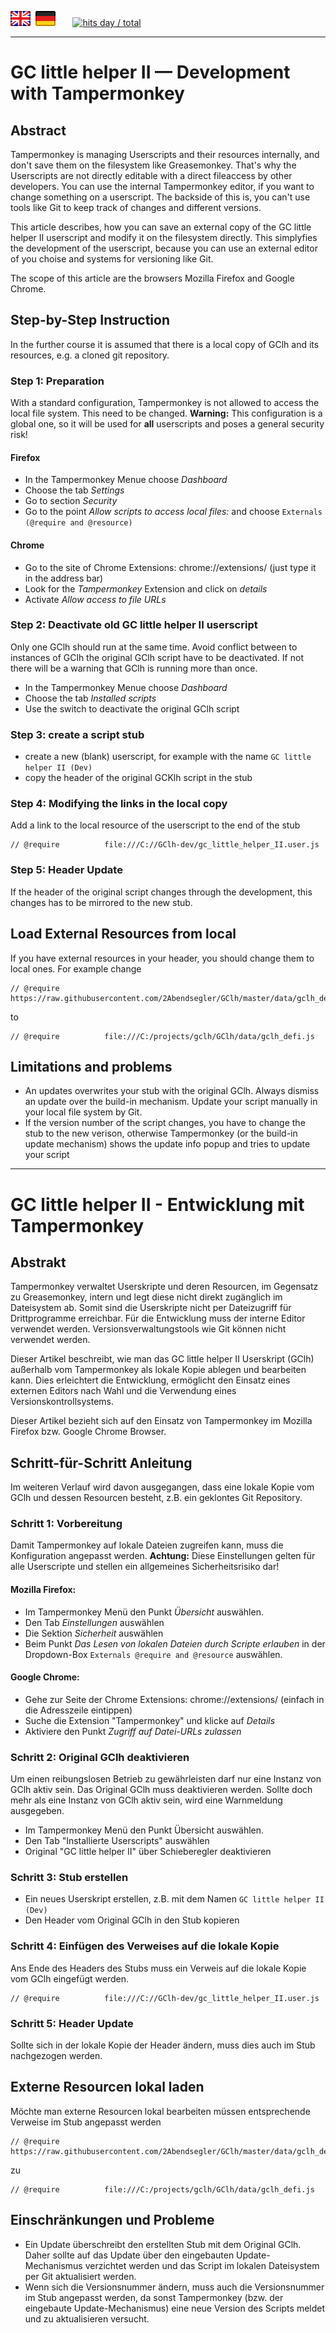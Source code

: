<a href="#en" title=""><img src="../images/flag_en.png"></a> &nbsp;<a href="#de" title=""><img src="../images/flag_de.png"></a> &nbsp;  &nbsp;  &nbsp; <a href="//"><img src="https://hits.seeyoufarm.com/api/count/incr/badge.svg?url=https://github.com/2Abendsegler/GClh/master/docu/development-tampermonkey.md&count_bg=%2349c91b&title_bg=%23555555&icon=&title=hits&edge_flat=false" title="hits day / total"></a>

---
# <a id="en"></a>GC little helper II — Development with Tampermonkey

## Abstract

Tampermonkey is managing Userscripts and their resources internally, and don't save them on the filesystem like Greasemonkey. That's why the Userscripts are not directly editable with a direct fileaccess by other developers. You can use the internal Tampermonkey editor, if you want to change something on a userscript. The backside of this is, you can't use tools like Git to keep track of changes and different versions.

This article describes, how you can save an external copy of the GC little helper II userscript and modify it on the filesystem directly. This simplyfies the development of the userscript, because you can use an external editor of you choise and systems for versioning like Git.

The scope of this article are the browsers Mozilla Firefox and Google Chrome.

## Step-by-Step Instruction
In the further course it is assumed that there is a local copy of GClh and its resources, e.g. a cloned git repository.

### Step 1: Preparation
With a standard configuration, Tampermonkey is not allowed to access the local file system. This need to be changed.
**Warning:** This configuration is a global one, so it will be used for **all** userscripts and poses a general security risk!

#### Firefox
 - In the Tampermonkey Menue choose *Dashboard*
 - Choose the tab *Settings*
 - Go to section *Security*
 - Go to the point *Allow scripts to access local files:* and choose `Externals (@require and @resource)`

#### Chrome
 - Go to the site of Chrome Extensions: chrome://extensions/ (just type it in the address bar)
 - Look for the *Tampermonkey* Extension and click on *details*
 - Activate *Allow access to file URLs*
 

### Step 2: Deactivate old GC little helper II userscript
Only one GClh should run at the same time. Avoid conflict between to instances of GClh the original GClh script have to be deactivated. If not there will be a warning that GClh is running more than once.

 - In the Tampermonkey Menue choose *Dashboard*
 - Choose the tab *Installed scripts*
 - Use the switch to deactivate the original GClh script

### Step 3: create a script stub
- create a new (blank) userscript, for example with the name `GC little helper II (Dev)`
- copy the header of the original GCKlh script in the stub

### Step 4: Modifying the links in the local copy
Add a link to the local resource of the userscript to the end of the stub
```
// @require          file:///C://GClh-dev/gc_little_helper_II.user.js
```

### Step 5: Header Update
If the header of the original script changes through the development, this changes has to be mirrored to the new stub.

## Load External Resources from local
If you have external resources in your header, you should change them to local ones.
For example change

```
// @require          https://raw.githubusercontent.com/2Abendsegler/GClh/master/data/gclh_defi.js
```
to

```
// @require          file:///C:/projects/gclh/GClh/data/gclh_defi.js
```

## Limitations and problems
- An updates overwrites your stub with the original GClh. Always dismiss an update over the build-in mechanism. Update your script manually in your local file system by Git.
- If the version number of the script changes, you have to change the stub to the new verison, otherwise Tampermonkey (or the build-in update mechanism) shows the update info popup and tries to update your script 

---
# <a id="de"></a>GC little helper II - Entwicklung mit Tampermonkey

## Abstrakt

Tampermonkey verwaltet Userskripte und deren Resourcen, im Gegensatz zu Greasemonkey, intern und legt diese nicht direkt zugänglich im Dateisystem ab. Somit sind die Userskripte nicht per Dateizugriff für Drittprogramme erreichbar. Für die Entwicklung muss der interne Editor verwendet werden. Versionsverwaltungstools wie Git können nicht verwendet werden.

Dieser Artikel beschreibt, wie man das GC little helper II Userskript (GClh) außerhalb vom Tampermonkey als lokale Kopie ablegen und bearbeiten kann. Dies erleichtert die Entwicklung, ermöglicht den Einsatz eines externen Editors nach Wahl und die Verwendung eines Versionskontrollsystems.

Dieser Artikel bezieht sich auf den Einsatz von Tampermonkey im Mozilla Firefox bzw. Google Chrome Browser. 

## Schritt-für-Schritt Anleitung
Im weiteren Verlauf wird davon ausgegangen, dass eine lokale Kopie vom GClh und dessen Resourcen besteht, z.B. ein geklontes Git Repository.

### Schritt 1: Vorbereitung
Damit Tampermonkey auf lokale Dateien zugreifen kann, muss die Konfiguration angepasst werden.
**Achtung:** Diese Einstellungen gelten für alle Userscripte und stellen ein allgemeines Sicherheitsrisiko dar!

#### Mozilla Firefox:
 - Im Tampermonkey Menü den Punkt *Übersicht* auswählen.
 - Den Tab *Einstellungen* auswählen
 - Die Sektion *Sicherheit* auswählen
 - Beim Punkt *Das Lesen von lokalen Dateien durch Scripte erlauben* in der Dropdown-Box `Externals @require and @resource` auswählen.

#### Google Chrome:
 - Gehe zur Seite der Chrome Extensions: chrome://extensions/ (einfach in die Adresszeile eintippen)
 - Suche die Extension "Tampermonkey" und klicke auf *Details*
 - Aktiviere den Punkt *Zugriff auf Datei-URLs zulassen*

### Schritt 2: Original GClh deaktivieren
Um einen reibungslosen Betrieb zu gewährleisten darf nur eine Instanz von GClh aktiv sein. Das Original GClh muss deaktivieren werden. Sollte doch mehr als eine Instanz von GClh aktiv sein, wird eine Warnmeldung ausgegeben.

 - Im Tampermonkey Menü den Punkt Übersicht auswählen.
 - Den Tab "Installierte Userscripts" auswählen
 - Original "GC little helper II" über Schieberegler deaktivieren
 
### Schritt 3: Stub erstellen
- Ein neues Userskript erstellen, z.B. mit dem Namen `GC little helper II (Dev)`
- Den Header vom Original GClh in den Stub kopieren

### Schritt 4: Einfügen des Verweises auf die lokale Kopie
Ans Ende des Headers des Stubs muss ein Verweis auf die lokale Kopie vom GClh eingefügt werden.
```
// @require          file:///C://GClh-dev/gc_little_helper_II.user.js
```

### Schritt 5: Header Update
Sollte sich in der lokale Kopie der Header ändern, muss dies auch im Stub nachgezogen werden.

## Externe Resourcen lokal laden
Möchte man externe Resourcen lokal bearbeiten müssen entsprechende Verweise im Stub angepasst werden

```
// @require          https://raw.githubusercontent.com/2Abendsegler/GClh/master/data/gclh_defi.js
```
zu
```
// @require          file:///C:/projects/gclh/GClh/data/gclh_defi.js
```

## Einschränkungen und Probleme
- Ein Update überschreibt den erstellten Stub mit dem Original GClh. Daher sollte auf das Update über den eingebauten Update-Mechanismus verzichtet werden und das Script im lokalen Dateisystem per Git aktualisiert werden.
- Wenn sich die Versionsnummer ändern, muss auch die Versionsnummer im Stub angepasst werden, da sonst Tampermonkey (bzw. der eingebaute Update-Mechanismus) eine neue Version des Scripts meldet und zu aktualisieren versucht.
